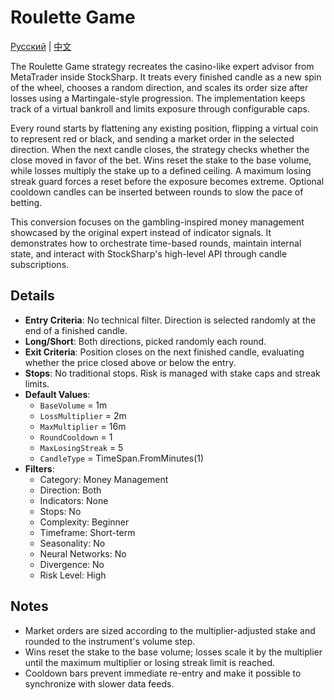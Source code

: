 # Roulette Game
[Русский](README_ru.md) | [中文](README_cn.md)

The Roulette Game strategy recreates the casino-like expert advisor from MetaTrader inside StockSharp. It treats every finished candle as a new spin of the wheel, chooses a random direction, and scales its order size after losses using a Martingale-style progression. The implementation keeps track of a virtual bankroll and limits exposure through configurable caps.

Every round starts by flattening any existing position, flipping a virtual coin to represent red or black, and sending a market order in the selected direction. When the next candle closes, the strategy checks whether the close moved in favor of the bet. Wins reset the stake to the base volume, while losses multiply the stake up to a defined ceiling. A maximum losing streak guard forces a reset before the exposure becomes extreme. Optional cooldown candles can be inserted between rounds to slow the pace of betting.

This conversion focuses on the gambling-inspired money management showcased by the original expert instead of indicator signals. It demonstrates how to orchestrate time-based rounds, maintain internal state, and interact with StockSharp's high-level API through candle subscriptions.

## Details

- **Entry Criteria**: No technical filter. Direction is selected randomly at the end of a finished candle.
- **Long/Short**: Both directions, picked randomly each round.
- **Exit Criteria**: Position closes on the next finished candle, evaluating whether the price closed above or below the entry.
- **Stops**: No traditional stops. Risk is managed with stake caps and streak limits.
- **Default Values**:
  - `BaseVolume` = 1m
  - `LossMultiplier` = 2m
  - `MaxMultiplier` = 16m
  - `RoundCooldown` = 1
  - `MaxLosingStreak` = 5
  - `CandleType` = TimeSpan.FromMinutes(1)
- **Filters**:
  - Category: Money Management
  - Direction: Both
  - Indicators: None
  - Stops: No
  - Complexity: Beginner
  - Timeframe: Short-term
  - Seasonality: No
  - Neural Networks: No
  - Divergence: No
  - Risk Level: High

## Notes

- Market orders are sized according to the multiplier-adjusted stake and rounded to the instrument's volume step.
- Wins reset the stake to the base volume; losses scale it by the multiplier until the maximum multiplier or losing streak limit is reached.
- Cooldown bars prevent immediate re-entry and make it possible to synchronize with slower data feeds.
